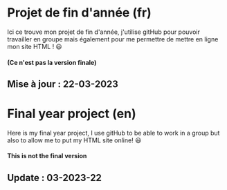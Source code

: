 # Projet de fin d'année (fr)

Ici ce trouve mon projet de fin d'année, j'utilise gitHub pour pouvoir travailler en groupe
mais également pour me permettre de mettre en ligne mon site HTML ! 😃

#### (Ce n'est pas la version finale)

## Mise à jour : 22-03-2023

# Final year project (en)

Here is my final year project, I use gitHub to be able to work in a group
but also to allow me to put my HTML site online! 😃

#### This is not the final version

## Update : 03-2023-22
